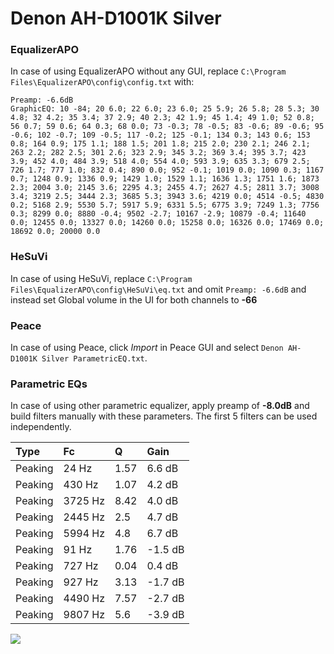 # Denon AH-D1001K Silver

### EqualizerAPO
In case of using EqualizerAPO without any GUI, replace `C:\Program Files\EqualizerAPO\config\config.txt`
with:
```
Preamp: -6.6dB
GraphicEQ: 10 -84; 20 6.0; 22 6.0; 23 6.0; 25 5.9; 26 5.8; 28 5.3; 30 4.8; 32 4.2; 35 3.4; 37 2.9; 40 2.3; 42 1.9; 45 1.4; 49 1.0; 52 0.8; 56 0.7; 59 0.6; 64 0.3; 68 0.0; 73 -0.3; 78 -0.5; 83 -0.6; 89 -0.6; 95 -0.6; 102 -0.7; 109 -0.5; 117 -0.2; 125 -0.1; 134 0.3; 143 0.6; 153 0.8; 164 0.9; 175 1.1; 188 1.5; 201 1.8; 215 2.0; 230 2.1; 246 2.1; 263 2.2; 282 2.5; 301 2.6; 323 2.9; 345 3.2; 369 3.4; 395 3.7; 423 3.9; 452 4.0; 484 3.9; 518 4.0; 554 4.0; 593 3.9; 635 3.3; 679 2.5; 726 1.7; 777 1.0; 832 0.4; 890 0.0; 952 -0.1; 1019 0.0; 1090 0.3; 1167 0.7; 1248 0.9; 1336 0.9; 1429 1.0; 1529 1.1; 1636 1.3; 1751 1.6; 1873 2.3; 2004 3.0; 2145 3.6; 2295 4.3; 2455 4.7; 2627 4.5; 2811 3.7; 3008 3.4; 3219 2.5; 3444 2.3; 3685 5.3; 3943 3.6; 4219 0.0; 4514 -0.5; 4830 0.2; 5168 2.9; 5530 5.7; 5917 5.9; 6331 5.5; 6775 3.9; 7249 1.3; 7756 0.3; 8299 0.0; 8880 -0.4; 9502 -2.7; 10167 -2.9; 10879 -0.4; 11640 0.0; 12455 0.0; 13327 0.0; 14260 0.0; 15258 0.0; 16326 0.0; 17469 0.0; 18692 0.0; 20000 0.0
```

### HeSuVi
In case of using HeSuVi, replace `C:\Program Files\EqualizerAPO\config\HeSuVi\eq.txt` and omit `Preamp:
-6.6dB` and instead set Global volume in the UI for both channels to **-66**

### Peace
In case of using Peace, click *Import* in Peace GUI and select `Denon AH-D1001K Silver ParametricEQ.txt`.

### Parametric EQs
In case of using other parametric equalizer, apply preamp of **-8.0dB** and build filters manually with
these parameters. The first 5 filters can be used independently.

| Type    | Fc      |    Q | Gain    |
|:--------|:--------|:-----|:--------|
| Peaking | 24 Hz   | 1.57 | 6.6 dB  |
| Peaking | 430 Hz  | 1.07 | 4.2 dB  |
| Peaking | 3725 Hz | 8.42 | 4.0 dB  |
| Peaking | 2445 Hz | 2.5  | 4.7 dB  |
| Peaking | 5994 Hz | 4.8  | 6.7 dB  |
| Peaking | 91 Hz   | 1.76 | -1.5 dB |
| Peaking | 727 Hz  | 0.04 | 0.4 dB  |
| Peaking | 927 Hz  | 3.13 | -1.7 dB |
| Peaking | 4490 Hz | 7.57 | -2.7 dB |
| Peaking | 9807 Hz | 5.6  | -3.9 dB |

![](https://raw.githubusercontent.com/jaakkopasanen/AutoEq/master/results/headphonecom/sbaf-serious/Denon%20AH-D1001K%20Silver/Denon%20AH-D1001K%20Silver.png)